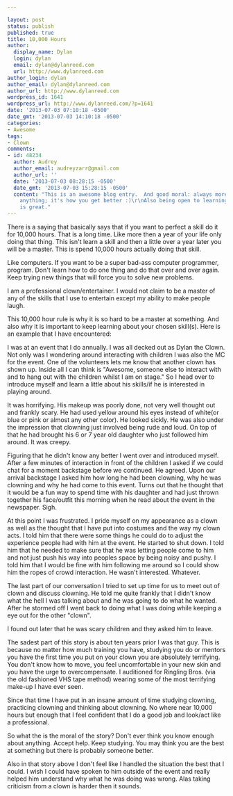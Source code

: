```yaml
---

layout: post
status: publish
published: true
title: 10,000 Hours
author:
  display_name: Dylan
  login: dylan
  email: dylan@dylanreed.com
  url: http://www.dylanreed.com
author_login: dylan
author_email: dylan@dylanreed.com
author_url: http://www.dylanreed.com
wordpress_id: 1641
wordpress_url: http://www.dylanreed.com/?p=1641
date: '2013-07-03 07:10:18 -0500'
date_gmt: '2013-07-03 14:10:18 -0500'
categories:
- Awesome
tags:
- Clown
comments:
- id: 48234
  author: Audrey
  author_email: audreyzarr@gmail.com
  author_url: ''
  date: '2013-07-03 08:28:15 -0500'
  date_gmt: '2013-07-03 15:28:15 -0500'
  content: "This is an awesome blog entry.  And good moral: always more to learn at
    anything; it's how you get better :)\r\nAlso being open to learning from anyone
    is great."
---
```


There is a saying that basically says that if you want to perfect a skill do it for 10,000 hours. That is a long time. Like more then a year of your life only doing that thing. This isn't learn a skill and then a little over a year later you will be a master. This is spend 10,000 hours actually doing that skill. 

Like computers. If you want to be a super bad-ass computer programmer, program. Don't learn how to do one thing and do that over and over again. Keep trying new things that will force you to solve new problems. 

I am a professional clown/entertainer. I would not claim to be a master of any of the skills that I use to entertain except my ability to make people laugh. 

This 10,000 hour rule is why it is so hard to be a master at something. And also why it is important to keep learning about your chosen skill(s). Here is an example that I have encountered:

I was at an event that I do annually. I was all decked out as Dylan the Clown. Not only was I wondering around interacting with children I was also the MC for the event. One of the volunteers lets me know that another clown has shown up. Inside all I can think is "Awesome, someone else to interact with and to hang out with the children whilst I am on stage." So I head over to introduce myself and learn a little about his skills/if he is interested in playing around. 

It was horrifying. His makeup was poorly done, not very well thought out and frankly scary. He had used yellow around his eyes instead of white(or blue or pink or almost any other color). He looked sickly. He was also under the impression that clowning just involved being rude and loud. On top of that he had brought his 6 or 7 year old daughter who just followed him around. It was creepy. 

Figuring that he didn't know any better I went over and introduced myself. After a few minutes of interaction in front of the children I asked if we could chat for a moment backstage before we continued. He agreed. Upon our arrival backstage I asked him how long he had been clowning, why he was clowning and why he had come to this event. Turns out that he thought that it would be a fun way to spend time with his daughter and had just thrown together his face/outfit this morning when he read about the event in the newspaper. Sigh. 

At this point I was frustrated. I pride myself on my appearance as a clown as well as the thought that I have put into costumes and the way my clown acts. I told him that there were some things he could do to adjust the experience people had with him at the event. He started to shut down. I told him that he needed to make sure that he was letting people come to him and not just push his way into peoples space by being noisy and pushy. I told him that I would be fine with him following me around so I could show him the ropes of crowd interaction. He wasn't interested. Whatever. 

The last part of our conversation I tried to set up time for us to meet out of clown and discuss clowning. He told me quite frankly that I didn't know what the hell I was talking about and he was going to do what he wanted. After he stormed off I went back to doing what I was doing while keeping a eye out for the other "clown". 

I found out later that he was scary children and they asked him to leave. 

The sadest part of this story is about ten years prior I was that guy. This is because no matter how much training you have, studying you do or mentors you have the first time you put on your clown you are absolutely terrifying. You don't know how to move, you feel uncomfortable in your new skin and you have the urge to overcompensate. I auditioned for Ringling Bros. (via the old fashioned VHS tape method) wearing some of the most terrifying make-up I have ever seen. 

Since that time I have put in an insane amount of time studying clowning, practicing clowning and thinking about clowning. No where near 10,000 hours but enough that I feel confident that I do a good job and look/act like a professional. 

So what the is the moral of the story? Don't ever think you know enough about anything. Accept help. Keep studying. You may think you are the best at something but there is probably someone better. 

Also in that story above I don't feel like I handled the situation the best that I could. I wish I could have spoken to him outside of the event and really helped him understand why what he was doing was wrong. Alas taking criticism from a clown is harder then it sounds.
